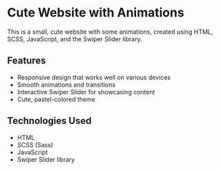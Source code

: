 # Cute Website with Animations

This is a small, cute website with some animations, created using HTML, SCSS, JavaScript, and the Swiper Slider library.

## Features

- Responsive design that works well on various devices
- Smooth animations and transitions
- Interactive Swiper Slider for showcasing content
- Cute, pastel-colored theme

## Technologies Used

- HTML
- SCSS (Sass)
- JavaScript
- Swiper Slider library
